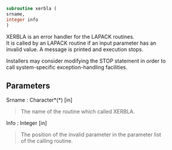 ```fortran  
subroutine xerbla (  
srname,  
integer info  
)  
```  
  
XERBLA  is an error handler for the LAPACK routines.  
It is called by an LAPACK routine if an input parameter has an  
invalid value.  A message is printed and execution stops.  
  
Installers may consider modifying the STOP statement in order to  
call system-specific exception-handling facilities.  
  
## Parameters  
Srname : Character*(*) [in]  
> The name of the routine which called XERBLA.  
  
Info : Integer [in]  
> The position of the invalid parameter in the parameter list  
> of the calling routine.  
  
